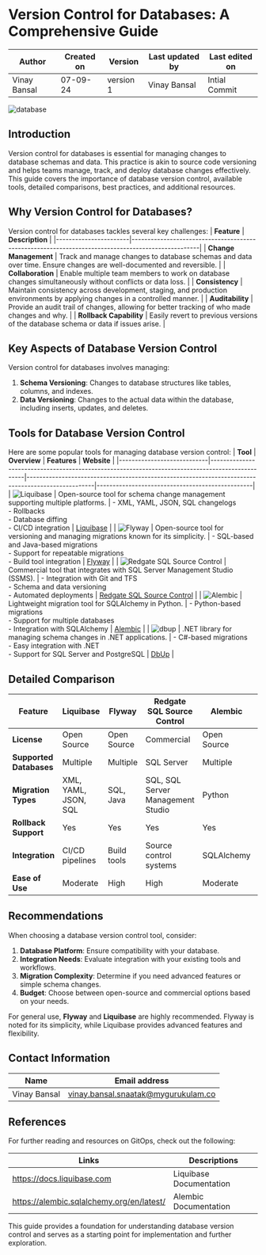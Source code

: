 # Version Control for Databases: A Comprehensive Guide

  | Author        | Created on | Version | Last updated by | Last edited on |
  |-------------|---------|-------------|-------------|---------|
  | Vinay Bansal | 07-09-24 | version 1 | Vinay Bansal | Intial Commit |

![database](https://github.com/user-attachments/assets/5102e5e4-1b85-4d77-9f41-5a3173005ff4)

  
## Introduction
Version control for databases is essential for managing changes to database schemas and data. This practice is akin to source code versioning and helps teams manage, track, and deploy database changes effectively. This guide covers the importance of database version control, available tools, detailed comparisons, best practices, and additional resources.

## Why Version Control for Databases?
Version control for databases tackles several key challenges:
| **Feature**           | **Description**                                                                                   |
|-----------------------|---------------------------------------------------------------------------------------------------|
| **Change Management** | Track and manage changes to database schemas and data over time. Ensure changes are well-documented and reversible. |
| **Collaboration**     | Enable multiple team members to work on database changes simultaneously without conflicts or data loss. |
| **Consistency**       | Maintain consistency across development, staging, and production environments by applying changes in a controlled manner. |
| **Auditability**      | Provide an audit trail of changes, allowing for better tracking of who made changes and why.     |
| **Rollback Capability** | Easily revert to previous versions of the database schema or data if issues arise.              |

## Key Aspects of Database Version Control
Version control for databases involves managing:
1. **Schema Versioning**: Changes to database structures like tables, columns, and indexes.
2. **Data Versioning**: Changes to the actual data within the database, including inserts, updates, and deletes.

## Tools for Database Version Control
Here are some popular tools for managing database version control:
| **Tool**                   | **Overview**                                                                                     | **Features**                                                                                       | **Website**                                     |
|----------------------------|-------------------------------------------------------------------------------------------------|---------------------------------------------------------------------------------------------------|-------------------------------------------------|
| ![Liquibase](https://github.com/user-attachments/assets/9a36fac6-e9ee-4579-9807-84065ca345fe) | Open-source tool for schema change management supporting multiple platforms.                    | - XML, YAML, JSON, SQL changelogs<br>- Rollbacks<br>- Database diffing<br>- CI/CD integration | [Liquibase](https://www.liquibase.com)          |
| ![Flyway](https://github.com/user-attachments/assets/d98f1d01-be80-4b22-85ef-18eb2a8052de)   | Open-source tool for versioning and managing migrations known for its simplicity.               | - SQL-based and Java-based migrations<br>- Support for repeatable migrations<br>- Build tool integration | [Flyway](https://flywaydb.org)                  |
| ![Redgate SQL Source Control](https://github.com/user-attachments/assets/1b0328cb-f6c8-4151-a9f0-7229c87bb962) | Commercial tool that integrates with SQL Server Management Studio (SSMS).                        | - Integration with Git and TFS<br>- Schema and data versioning<br>- Automated deployments | [Redgate SQL Source Control](https://www.red-gate.com/products/sql-development/sql-source-control/) |
| ![Alembic](https://github.com/user-attachments/assets/ab82d360-d7b1-4d36-87e6-8678667d9239) | Lightweight migration tool for SQLAlchemy in Python.                                              | - Python-based migrations<br>- Support for multiple databases<br>- Integration with SQLAlchemy | [Alembic](https://alembic.sqlalchemy.org)       |
| ![dbup](https://github.com/user-attachments/assets/6a7a0e9a-037d-44b3-a99c-b12b07afa33b)
                     | .NET library for managing schema changes in .NET applications.                                  | - C#-based migrations<br>- Easy integration with .NET<br>- Support for SQL Server and PostgreSQL | [DbUp](https://dbup.readthedocs.io/en/latest/)            |


## Detailed Comparison

| Feature                      | Liquibase | Flyway | Redgate SQL Source Control | Alembic | DbUp |
|------------------------------|-----------|--------|----------------------------|---------|------|
| **License**                  | Open Source | Open Source | Commercial                 | Open Source | Open Source |
| **Supported Databases**      | Multiple   | Multiple | SQL Server                 | Multiple | SQL Server, PostgreSQL |
| **Migration Types**          | XML, YAML, JSON, SQL | SQL, Java | SQL, SQL Server Management Studio | Python | C# |
| **Rollback Support**         | Yes       | Yes    | Yes                        | Yes     | No   |
| **Integration**              | CI/CD pipelines | Build tools | Source control systems | SQLAlchemy | .NET applications |
| **Ease of Use**              | Moderate  | High   | High                       | Moderate | Moderate |

## Recommendations
When choosing a database version control tool, consider:
1. **Database Platform**: Ensure compatibility with your database.
2. **Integration Needs**: Evaluate integration with your existing tools and workflows.
3. **Migration Complexity**: Determine if you need advanced features or simple schema changes.
4. **Budget**: Choose between open-source and commercial options based on your needs.

For general use, **Flyway** and **Liquibase** are highly recommended. Flyway is noted for its simplicity, while Liquibase provides advanced features and flexibility.

## Contact Information

| Name | Email address|
|------|---------------------|
| Vinay Bansal | vinay.bansal.snaatak@mygurukulam.co |

## References
For further reading and resources on GitOps, check out the following:

| Links | Descriptions|
|------|---------------------|
| https://docs.liquibase.com | Liquibase Documentation |
| https://alembic.sqlalchemy.org/en/latest/ | Alembic Documentation |

This guide provides a foundation for understanding database version control and serves as a starting point for implementation and further exploration.

